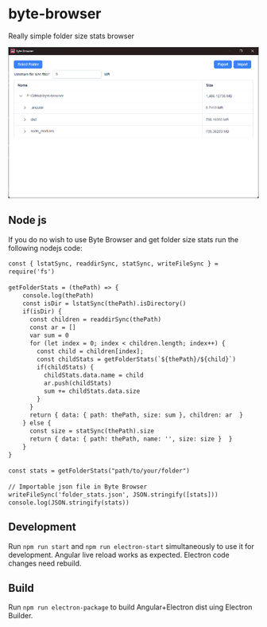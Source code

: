 # byte-browser

Really simple folder size stats browser

![](githubdocs/screenshot.png)

## Node js

If you do no wish to use Byte Browser and get folder size stats run the following nodejs code:
```
const { lstatSync, readdirSync, statSync, writeFileSync } = require('fs')

getFolderStats = (thePath) => {
    console.log(thePath)
    const isDir = lstatSync(thePath).isDirectory()
    if(isDir) {
      const children = readdirSync(thePath)
      const ar = []
      var sum = 0
      for (let index = 0; index < children.length; index++) {
        const child = children[index];
        const childStats = getFolderStats(`${thePath}/${child}`)
        if(childStats) {
          childStats.data.name = child
          ar.push(childStats)
          sum += childStats.data.size
        } 
      }
      return { data: { path: thePath, size: sum }, children: ar  }
    } else {
      const size = statSync(thePath).size
      return { data: { path: thePath, name: '', size: size }  }
    }
}

const stats = getFolderStats("path/to/your/folder")

// Importable json file in Byte Browser
writeFileSync('folder_stats.json', JSON.stringify([stats]))
console.log(JSON.stringify(stats))
```

## Development

Run `npm run start` and `npm run electron-start` simultaneously to use it for development. Angular live reload works as expected. Electron code changes need rebuild.

## Build

Run `npm run electron-package` to build Angular+Electron dist uing Electron Builder.